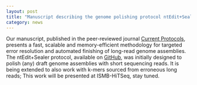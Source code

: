 ```yaml
---  
layout: post  
title: "Manuscript describing the genome polishing protocol ntEdit+Sealer, just published"
category: news  
---  
```


Our manuscript, published in the peer-reviewed journal [Current Protocols](https://doi.org/10.1002/cpz1.442), presents a fast, scalable and memory-efficient methodology for targeted error resolution and automated finishing of long-read genome assemblies. The ntEdit+Sealer protocol, available on [GitHub](https://github.com/bcgsc/ntedit_sealer_protocol), was initially designed to polish (any) draft genome assemblies with short sequencing reads. It is being extended to also work with k-mers sourced from erroneous long reads; This work will be presented at ISMB-HiTSeq, stay tuned. 
